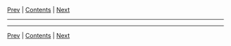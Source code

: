 [Prev](https://beej.us/guide/bgnet/html/split/) \| [Contents](https://beej.us/guide/bgnet/html/split/index.html) \| [Next](https://beej.us/guide/bgnet/html/split/intro.html)

* * *

* * *

[Prev](https://beej.us/guide/bgnet/html/split/) \| [Contents](https://beej.us/guide/bgnet/html/split/index.html) \| [Next](https://beej.us/guide/bgnet/html/split/intro.html)